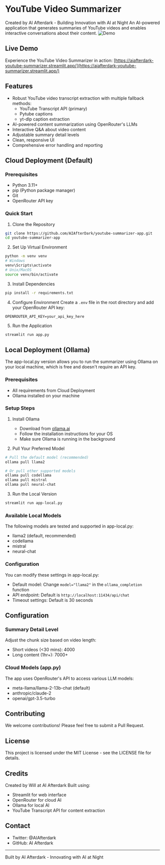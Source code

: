 # YouTube Video Summarizer
Created by AI Afterdark - Building Innovation with AI at Night
An AI-powered application that generates summaries of YouTube videos and enables interactive conversations about their content.
<img src="img/YoutubeVideoSummarizer.gif" alt="Demo" autoplay loop>

## Live Demo
Experience the YouTube Video Summarizer in action: [https://aiafterdark-youtube-summarizer.streamlit.app/](https://aiafterdark-youtube-summarizer.streamlit.app/)

## Features
- Robust YouTube video transcript extraction with multiple fallback methods:
  - YouTube Transcript API (primary)
  - Pytube captions
  - yt-dlp caption extraction
- AI-powered content summarization using OpenRouter's LLMs
- Interactive Q&A about video content
- Adjustable summary detail levels
- Clean, responsive UI
- Comprehensive error handling and reporting

## Cloud Deployment (Default)
### Prerequisites
- Python 3.11+
- pip (Python package manager)
- Git
- OpenRouter API key

### Quick Start
1. Clone the Repository
```bash
git clone https://github.com/AIAfterDark/youtube-summarizer-app.git
cd youtube-summarizer-app
```

2. Set Up Virtual Environment
```bash
python -m venv venv
# Windows
venv\Scripts\activate
# Unix/MacOS
source venv/bin/activate
```

3. Install Dependencies
```bash
pip install -r requirements.txt
```

4. Configure Environment
Create a `.env` file in the root directory and add your OpenRouter API key:
```env
OPENROUTER_API_KEY=your_api_key_here
```

5. Run the Application
```bash
streamlit run app.py
```

## Local Deployment (Ollama)
The app-local.py version allows you to run the summarizer using Ollama on your local machine, which is free and doesn't require an API key.

### Prerequisites
- All requirements from Cloud Deployment
- Ollama installed on your machine

### Setup Steps
1. Install Ollama
   - Download from [ollama.ai](https://ollama.ai)
   - Follow the installation instructions for your OS
   - Make sure Ollama is running in the background

2. Pull Your Preferred Model
```bash
# Pull the default model (recommended)
ollama pull llama2

# Or pull other supported models
ollama pull codellama
ollama pull mistral
ollama pull neural-chat
```

3. Run the Local Version
```bash
streamlit run app-local.py
```

### Available Local Models
The following models are tested and supported in app-local.py:
- llama2 (default, recommended)
- codellama
- mistral
- neural-chat

### Configuration
You can modify these settings in app-local.py:
- Default model: Change `model="llama2"` in the `ollama_completion` function
- API endpoint: Default is `http://localhost:11434/api/chat`
- Timeout settings: Default is 30 seconds

## Configuration
### Summary Detail Level
Adjust the chunk size based on video length:
- Short videos (<30 mins): 4000
- Long content (1hr+): 7000+

### Cloud Models (app.py)
The app uses OpenRouter's API to access various LLM models:
- meta-llama/llama-2-13b-chat (default)
- anthropic/claude-2
- openai/gpt-3.5-turbo

## Contributing
We welcome contributions! Please feel free to submit a Pull Request.

## License
This project is licensed under the MIT License - see the LICENSE file for details.

## Credits
Created by Will at AI Afterdark
Built using:
- Streamlit for web interface
- OpenRouter for cloud AI
- Ollama for local AI
- YouTube Transcript API for content extraction

## Contact
- Twitter: @AIAfterdark
- GitHub: AI Afterdark

---
Built by AI Afterdark - Innovating with AI at Night
